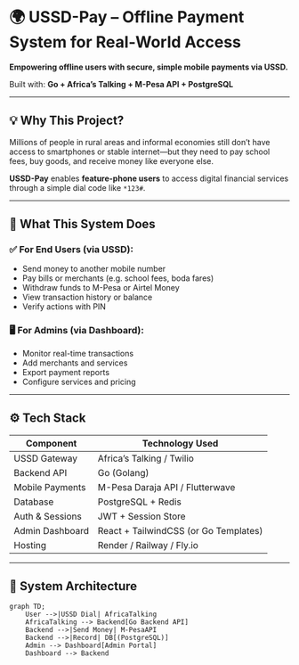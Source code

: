 # 🌍 USSD-Pay – Offline Payment System for Real-World Access

**Empowering offline users with secure, simple mobile payments via USSD.**

Built with: **Go + Africa’s Talking + M-Pesa API + PostgreSQL**

---

## 💡 Why This Project?

Millions of people in rural areas and informal economies still don’t have access to smartphones or stable internet—but they need to pay school fees, buy goods, and receive money like everyone else.

**USSD-Pay** enables **feature-phone users** to access digital financial services through a simple dial code like `*123#`.

---

## 🧩 What This System Does

### ✅ For End Users (via USSD):
- Send money to another mobile number
- Pay bills or merchants (e.g. school fees, boda fares)
- Withdraw funds to M-Pesa or Airtel Money
- View transaction history or balance
- Verify actions with PIN

### 🖥️ For Admins (via Dashboard):
- Monitor real-time transactions
- Add merchants and services
- Export payment reports
- Configure services and pricing

---

## ⚙️ Tech Stack

| Component        | Technology Used                       |
|------------------|----------------------------------------|
| USSD Gateway     | Africa’s Talking / Twilio              |
| Backend API      | Go (Golang)                            |
| Mobile Payments  | M-Pesa Daraja API / Flutterwave        |
| Database         | PostgreSQL + Redis                     |
| Auth & Sessions  | JWT + Session Store                    |
| Admin Dashboard  | React + TailwindCSS (or Go Templates)  |
| Hosting          | Render / Railway / Fly.io              |

---

## 🧭 System Architecture

```mermaid
graph TD;
    User -->|USSD Dial| AfricaTalking
    AfricaTalking --> Backend[Go Backend API]
    Backend -->|Send Money| M-PesaAPI
    Backend -->|Record| DB[(PostgreSQL)]
    Admin --> Dashboard[Admin Portal]
    Dashboard --> Backend



